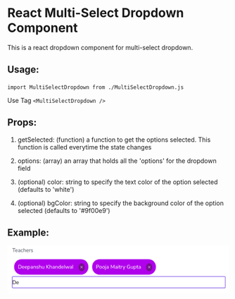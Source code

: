 # React Multi-Select Dropdown Component

This is a react dropdown component for multi-select dropdown.

## Usage:

`import MultiSelectDropdown from ./MultiSelectDropdown.js`

Use Tag `<MultiSelectDropdown />`

## Props:

1) getSelected: (function) a function to get the options selected. This function is called everytime the state changes

2) options: (array) an array that holds all the 'options' for the dropdown field

3) (optional) color: string to specify the text color of the option selected (defaults to 'white')

4) (optional) bgColor: string to specify the background color of the option selected (defaults to '#9f00e9')

## Example:

![Example React Multi Select Dropdown Component](https://raw.githubusercontent.com/purut18/easy-react-multiselect-dropdown/master/Screenshot%20from%202020-01-17%2017-50-04.png)

